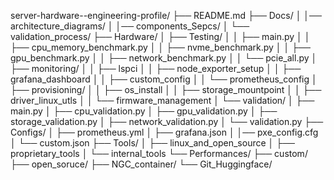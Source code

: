 
server-hardware--engineering-profile/
├── README.md
├── Docs/
│   │── architecture_diagrams/
│   │── components_Sepcs/
│   └── validation_process/
├── Hardware/
│   ├── Testing/ 
│   │   ├── main.py
│   │   ├── cpu_memory_benchmark.py
│   │   ├── nvme_benchmark.py
│   │   ├── gpu_benchmark.py
│   │   ├── network_benchmark.py
│   │   └── pcie_all.py
│   ├── monitoring/
│   │   ├── lspci
│   │   ├── node_exporter_setup
│   │   ├── grafana_dashboard
│   │   ├── custom_config
│   │   └── prometheus_config
│   ├── provisioning/
│   │   ├── os_install
│   │   ├── storage_mountpoint
│   │   ├── driver_linux_utls
│   │   └── firmware_management
│   └── validation/
│       ├── main.py
│       ├── cpu_validation.py
│       ├── gpu_validation.py
│       ├── storage_validation.py
│       ├── network_validation.py
│       └── validation.py
├── Configs/
│   ├── prometheus.yml
│   ├── grafana.json
│   │── pxe_config.cfg 
│   └── custom.json 
├── Tools/
│   ├── linux_and_open_source
│   ├── proprietary_tools
│   └── internal_tools
└── Performances/
    ├── custom/
    ├── open_soruce/
    ├── NGC_container/
    └── Git_Huggingface/
